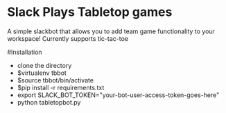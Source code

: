 # Slack Plays Tabletop games
A simple slackbot that allows you to add team game functionality to your workspace!
Currently supports tic-tac-toe

#Installation
- clone the directory
- $virtualenv tbbot
- $source tbbot/bin/activate
- $pip install -r requirements.txt
- export SLACK_BOT_TOKEN="your-bot-user-access-token-goes-here"
- python tabletopbot.py
